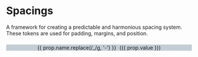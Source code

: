 # Spacings

<script setup lang="ts">
import { computed } from 'vue'
import designTokens from '../../src/assets/tokens/ods.json'

const tokens = computed(() => {
	return Object.values(designTokens).filter((token) => token.name.startsWith('oc-space'))
})
</script>

A framework for creating a predictable and harmonious spacing system. These tokens are used for padding, margins, and position.

<div class="spacing">
	<div
		v-for="(prop, index) in tokens"
		:key="index"
		class="space"
		:style="{ lineHeight: prop.value, height: prop.value }"
	>
		{{ prop.name.replace(/_/g, '-') }}
		<span>({{ prop.value }})</span>
	</div>
</div>

<style lang="scss">
.spacing {
  overflow: hidden;
  max-width: 1176px;
  width: 100%;
}
.space {
  -webkit-font-smoothing: antialiased;
  -moz-osx-font-smoothing: grayscale;
  background: #c4cdd5;
  text-align: center;
  position: relative;
  float: left;
  width: 100%;
  margin: 8px 0;
  span {
    margin-left: 5px;
    user-select: none;
    font-style: normal;
  }
}
</style>
